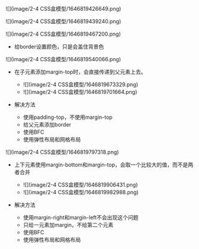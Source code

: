 ![](image/2-4 CSS盒模型/1646819426649.png)

![](image/2-4 CSS盒模型/1646819439240.png)

![](image/2-4 CSS盒模型/1646819467200.png)

- 给border设置颜色，只是会盖住背景色

![](image/2-4 CSS盒模型/1646819540066.png)

- 在子元素添加margin-top时，会直接传递到父元素上去。

  - ![](image/2-4 CSS盒模型/1646819673329.png)
  - ![](image/2-4 CSS盒模型/1646819701664.png)
- 解决方法

  - 使用padding-top，不使用margin-top
  - 给父元素添加border
  - 使用BFC
  - 使用弹性布局和网格布局

![](image/2-4 CSS盒模型/1646819797318.png)

- 上下元素使用margin-bottom和margin-top，会取一个比较大的值，而不是两者合并

  - ![](image/2-4 CSS盒模型/1646819906431.png)
  - ![](image/2-4 CSS盒模型/1646819982988.png)
- 解决方法

  - 使用margin-right和margin-left不会出现这个问题
  - 只给一元素加margin，不给第二个元素
  - 使用BFC
  - 使用弹性布局和网格布局
